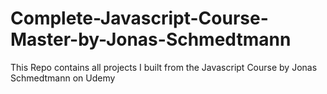 # Complete-Javascript-Course-Master-by-Jonas-Schmedtmann
This Repo contains all projects I built from the Javascript Course by Jonas Schmedtmann on Udemy
